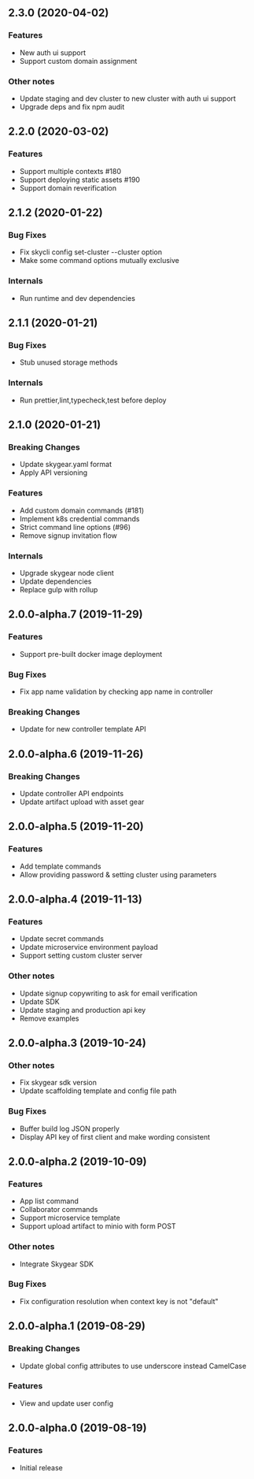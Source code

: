 
## 2.3.0 (2020-04-02)

### Features

- New auth ui support
- Support custom domain assignment

### Other notes

- Update staging and dev cluster to new cluster with auth ui support
- Upgrade deps and fix npm audit

## 2.2.0 (2020-03-02)

### Features

- Support multiple contexts #180
- Support deploying static assets #190
- Support domain reverification

## 2.1.2 (2020-01-22)

### Bug Fixes

- Fix skycli config set-cluster --cluster option
- Make some command options mutually exclusive

### Internals

- Run runtime and dev dependencies

## 2.1.1 (2020-01-21)

### Bug Fixes

- Stub unused storage methods

### Internals

- Run prettier,lint,typecheck,test before deploy

## 2.1.0 (2020-01-21)

### Breaking Changes

- Update skygear.yaml format
- Apply API versioning

### Features

- Add custom domain commands (#181)
- Implement k8s credential commands
- Strict command line options (#96)
- Remove signup invitation flow

### Internals

- Upgrade skygear node client
- Update dependencies
- Replace gulp with rollup

## 2.0.0-alpha.7 (2019-11-29)

### Features

- Support pre-built docker image deployment

### Bug Fixes

- Fix app name validation by checking app name in controller

### Breaking Changes

- Update for new controller template API

## 2.0.0-alpha.6 (2019-11-26)

### Breaking Changes

- Update controller API endpoints
- Update artifact upload with asset gear

## 2.0.0-alpha.5 (2019-11-20)

### Features

- Add template commands
- Allow providing password & setting cluster using parameters

## 2.0.0-alpha.4 (2019-11-13)

### Features

- Update secret commands
- Update microservice environment payload
- Support setting custom cluster server

### Other notes

- Update signup copywriting to ask for email verification
- Update SDK
- Update staging and production api key
- Remove examples

## 2.0.0-alpha.3 (2019-10-24)

### Other notes

- Fix skygear sdk version
- Update scaffolding template and config file path

### Bug Fixes

- Buffer build log JSON properly
- Display API key of first client and make wording consistent

## 2.0.0-alpha.2 (2019-10-09)

### Features

- App list command
- Collaborator commands
- Support microservice template
- Support upload artifact to minio with form POST

### Other notes

- Integrate Skygear SDK

### Bug Fixes

- Fix configuration resolution when context key is not "default"


## 2.0.0-alpha.1 (2019-08-29)

### Breaking Changes

- Update global config attributes to use underscore instead CamelCase

### Features

- View and update user config

## 2.0.0-alpha.0 (2019-08-19)

### Features

- Initial release
